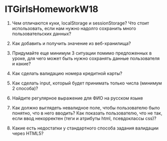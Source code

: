 # ITGirlsHomeworkW18

1. Чем отличаются куки, localStorage и sessionStorage? Что стоит использовать, если нам нужно надолго сохранить много пользовательских данных?

2. Как добавить и получить значение из веб-хранилища?

3. Придумайте еще минимум 3 ситуации помимо предложенных в уроке, для чего может быть нужно сохранять данные пользователя и какие?

4. Как сделать валидацию номера кредитной карты?

5. Как сделать input, который будет принимать только числа (минимум 2 способа)?

6. Найдите регулярное выражение для ФИО на русском языке

7. Как должно выглядеть невалидное поле, чтобы пользователю было понятно, что в него вводить? Как показать пользователю, что не так, если ввод некорректен (теги и атрибуты html, псевдоклассы css)?

8. Какие есть недостатки у стандартного способа задания валидации через HTML5?
